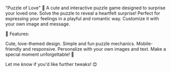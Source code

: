 "Puzzle of Love" 💖
A cute and interactive puzzle game designed to surprise your loved one. Solve the puzzle to reveal a heartfelt surprise! Perfect for expressing your feelings in a playful and romantic way. Customize it with your own image and message.

🧩 Features:

Cute, love-themed design.
Simple and fun puzzle mechanics.
Mobile-friendly and responsive.
Personalize with your own images and text.
Make a special moment unforgettable! 🌸

Let me know if you'd like further tweaks! 😊
